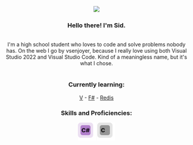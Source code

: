 <div align="center">
<img src="https://c.tenor.com/fQ27Zy3K3rAAAAAC/skeleton-dancing.gif" width="256" heigh="256">
<h3>Hello there! I'm Sid.</h3>
<br>
I'm a high school student who loves to code and solve problems nobody has. On the web I go by vsenjoyer, because I really love using both Visual Studio 2022 and Visual Studio Code. Kind of a meaningless name, but it's what I chose.

#


<h3> Currently learning: </h3>
<a href="https://vlang.io">V</a>
-
<a href="https://dotnet.microsoft.com/en-us/languages/fsharp">F#</a>
-
<a href="https://redis.com/">Redis</a>


<h3> Skills and Proficiencies: </h3>

<img src=".github/assets/csharp-lang.svg" width="48" height="48"/>
<img src=".github/assets/c-lang.svg" width="48" height="48"/>
